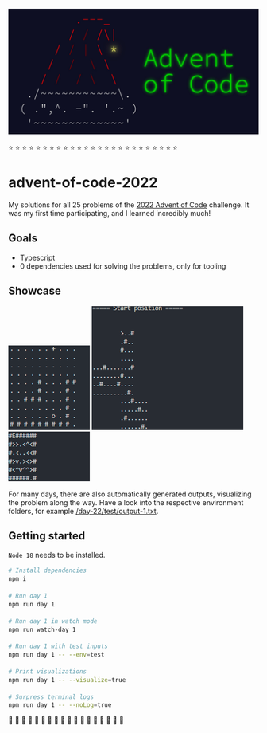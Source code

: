 ![advent of code logo](./aoc.jpg)

⭐ ⭐ ⭐ ⭐ ⭐ ⭐ ⭐ ⭐ ⭐ ⭐ ⭐ ⭐ ⭐ ⭐ ⭐ ⭐ ⭐ ⭐ ⭐ ⭐ ⭐ ⭐ ⭐ ⭐ ⭐

# advent-of-code-2022

My solutions for all 25 problems of the [2022 Advent of Code](https://adventofcode.com/2022) challenge. It was my first time participating, and I learned incredibly much!

## Goals

- Typescript
- 0 dependencies used for solving the problems, only for tooling

## Showcase

![day 14](./images/day-14.gif)
![day 22](./images/day-22.gif)
![day 24](./images/day-24.gif)

For many days, there are also automatically generated outputs, visualizing the problem along the way. Have a look into the respective environment folders, for example [/day-22/test/output-1.txt](https://github.com/andre-brdoch/advent-of-code-2022/blob/animate/src/day-22/test/output-1.txt).

## Getting started

`Node 18` needs to be installed.

```sh
# Install dependencies
npm i

# Run day 1
npm run day 1

# Run day 1 in watch mode
npm run watch-day 1

# Run day 1 with test inputs
npm run day 1 -- --env=test

# Print visualizations
npm run day 1 -- --visualize=true

# Surpress terminal logs
npm run day 1 -- --noLog=true
```

🎅 🎄 🎁 🎅 🎄 🎁 🎅 🎄 🎁 🎅 🎄 🎁 🎅 🎄 🎁 🎅 🎄 🎁
